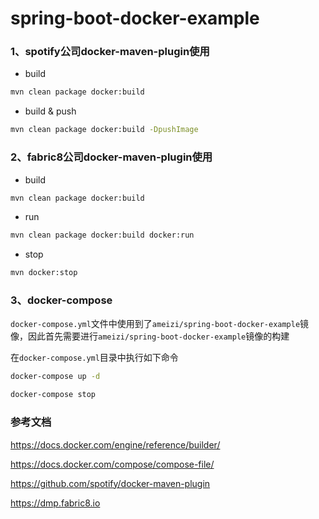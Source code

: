 # spring-boot-docker-example

### 1、spotify公司docker-maven-plugin使用

* build

```bash
mvn clean package docker:build
```
* build & push

```bash
mvn clean package docker:build -DpushImage
```

### 2、fabric8公司docker-maven-plugin使用

* build

```bash
mvn clean package docker:build
```
* run

```bash
mvn clean package docker:build docker:run
```
* stop

```bash
mvn docker:stop
```

### 3、docker-compose

`docker-compose.yml`文件中使用到了`ameizi/spring-boot-docker-example`镜像，因此首先需要进行`ameizi/spring-boot-docker-example`镜像的构建

在`docker-compose.yml`目录中执行如下命令

```bash
docker-compose up -d
```

```bash
docker-compose stop
```

### 参考文档

https://docs.docker.com/engine/reference/builder/

https://docs.docker.com/compose/compose-file/

https://github.com/spotify/docker-maven-plugin

https://dmp.fabric8.io